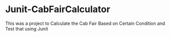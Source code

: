 # Junit-CabFairCalculator
This was a project to Calculate the Cab Fair Based on Certain Condition and Test that using Junit
